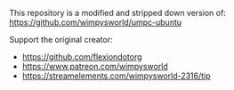 This repository is a modified and stripped down version of: https://github.com/wimpysworld/umpc-ubuntu

Support the original creator:
- https://github.com/flexiondotorg
- https://www.patreon.com/wimpysworld
- https://streamelements.com/wimpysworld-2316/tip
